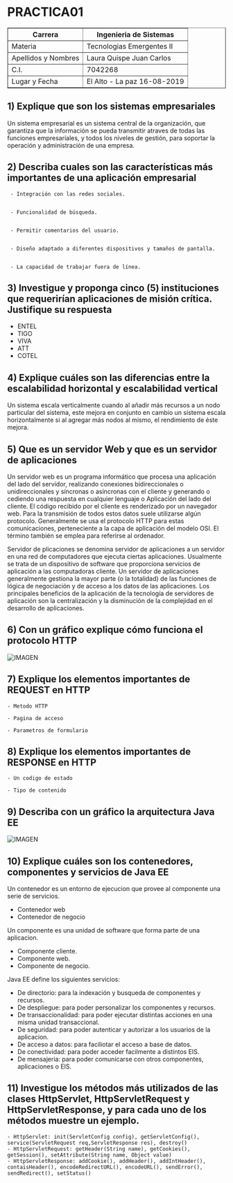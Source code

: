 # PRACTICA01

<table border="1">

<tr>

<th>Carrera</th>

<th>Ingenieria de Sistemas</th>

</tr>

<tr>

<td>Materia</td>

<td>Tecnologias Emergentes II</td>

</tr>

<tr>

<td>Apellidos y Nombres</td>

<td>Laura Quispe Juan Carlos</td>

</tr>

<tr>

<td>C.I.</td>

<td>7042268</td>

</tr>
<tr>

<td>Lugar y Fecha</td>

<td>El Alto - La paz 16-08-2019</td>

</tr>

</table>


## 1) Explique que son los sistemas empresariales


Un sistema empresarial es un sistema central de la organización, que garantiza que la información se pueda transmitir atraves de todas las funciones empresariales, y todos los niveles de gestión, para soportar la operación y administración de una empresa.


## 2) Describa cuales son las características más importantes de una aplicación empresarial


     - Integración con las redes sociales.


     - Funcionalidad de búsqueda.


     - Permitir comentarios del usuario.


     - Diseño adaptado a diferentes dispositivos y tamaños de pantalla.


     - La capacidad de trabajar fuera de línea.


## 3) Investigue y proponga cinco (5) instituciones que requerirían aplicaciones de misión crítica. Justifique su respuesta

  - ENTEL
  - TIGO 
  - VIVA
  - ATT
  - COTEL
  
## 4) Explique cuáles son las diferencias entre la escalabilidad horizontal y escalabilidad vertical


Un sistema escala verticalmente cuando al añadir más recursos a un nodo particular del sistema, este mejora en conjunto en cambio un sistema escala horizontalmente si al agregar más nodos al mismo, el rendimiento de éste mejora. 


## 5) Que es un servidor Web y que es un servidor de aplicaciones


Un servidor web es un programa informático que procesa una aplicación del lado del servidor, realizando conexiones bidireccionales o unidireccionales y síncronas o asíncronas con el cliente y generando o cediendo una respuesta en cualquier lenguaje o Aplicación del lado del cliente. El código recibido por el cliente es renderizado por un navegador web. Para la transmisión de todos estos datos suele utilizarse algún protocolo. Generalmente se usa el protocolo HTTP para estas comunicaciones, perteneciente a la capa de aplicación del modelo OSI. El término también se emplea para referirse al ordenador.

Servidor de plicaciones se denomina servidor de aplicaciones a un servidor en una red de computadores que ejecuta ciertas aplicaciones.
Usualmente se trata de un dispositivo de software que proporciona servicios de aplicación a las computadoras cliente. Un servidor de aplicaciones generalmente gestiona la mayor parte (o la totalidad) de las funciones de lógica de negociación y de acceso a los datos de las aplicaciones. Los principales beneficios de la aplicación de la tecnología de servidores de aplicación son la centralización y la disminución de la complejidad en el desarrollo de aplicaciones.

## 6) Con un gráfico explique cómo funciona el protocolo HTTP


![IMAGEN](https://image.slidesharecdn.com/protocolosyhistoriadeinternet-120705070105-phpapp01/95/protocolos-y-historia-de-internet-13-728.jpg?cb=1341471732)


## 7) Explique los elementos importantes de REQUEST en HTTP


    - Metodo HTTP
    
    - Pagina de acceso
    
    - Parametros de formulario

## 8) Explique los elementos importantes de RESPONSE en HTTP

    - Un codigo de estado
   
    - Tipo de contenido

## 9) Describa con un gráfico la arquitectura Java EE


![IMAGEN](https://image.slidesharecdn.com/arquitecturaydiseodeaplicacionesj2ee-100623151516-phpapp02/95/arquitectura-y-diseo-de-aplicaciones-java-ee-16-728.jpg?cb=1339778291)

## 10) Explique cuáles son los contenedores, componentes y servicios de Java EE

Un contenedor es un entorno de ejecucion que provee al componente una serie de servicios.
  - Contenedor web
  - Contenedor de negocio
  
  
Un componente es una unidad de software que forma parte de una aplicacion.
   - Componente cliente.
   - Componente web.
   - Componente de negocio.

Java EE define los siguientes servicios:
  - De directorio: para la indexación y busqueda de componentes y recursos.
  - De despliegue: para poder personalizar los componentes y recursos.
  - De transaccionalidad: para poder ejecutar distintas acciones en una misma unidad transaccional.
  - De seguridad: para poder autenticar y autorizar a los usuarios de la aplicacion.
  - De acceso a datos: para faciliotar el acceso a base de datos.
  - De conectividad: para poder acceder facilmente a distintos EIS.
  - De mensajeria: para poder comunicarse con otros componentes, aplicaciones o EIS.


## 11) Investigue los métodos más utilizados de las clases HttpServlet, HttpServletRequest y HttpServletResponse, y para cada uno de los métodos muestre un ejemplo.

    - HttpServlet: init(ServletConfig config), getServletConfig(), service(ServletRequest req,ServletResponse res), destroy()
    - HttpServletRequest: getHeader(String name), getCookies(), getSession(), setAttribute(String name, Object value)
    - HttpServletResponse: addCookie(), addHeader(), addIntHeader(), contaisHeader(), encodeRedirectURL(), encodeURL(), sendError(),           sendRedirect(), setStatus()



